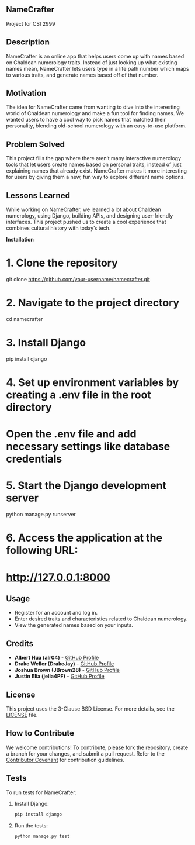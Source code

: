 ## NameCrafter
Project for CSI 2999

## Description

NameCrafter is an online app that helps users come up with names based on Chaldean numerology traits. Instead of just looking up what existing names mean, NameCrafter lets users type in a life path number which maps to various traits, and generate names based off of that number.

## Motivation

The idea for NameCrafter came from wanting to dive into the interesting world of Chaldean numerology and make a fun tool for finding names. We wanted users to have a cool way to pick names that matched their personality, blending old-school numerology with an easy-to-use platform.

## Problem Solved

This project fills the gap where there aren’t many interactive numerology tools that let users create names based on personal traits, instead of just explaining names that already exist. NameCrafter makes it more interesting for users by giving them a new, fun way to explore different name options.

## Lessons Learned

While working on NameCrafter, we learned a lot about Chaldean numerology, using Django, building APIs, and designing user-friendly interfaces. This project pushed us to create a cool experience that combines cultural history with today’s tech.

**Installation**

# 1. Clone the repository
git clone https://github.com/your-username/namecrafter.git

# 2. Navigate to the project directory
cd namecrafter

# 3. Install Django
pip install django

# 4. Set up environment variables by creating a .env file in the root directory

# Open the .env file and add necessary settings like database credentials

# 5. Start the Django development server
python manage.py runserver

# 6. Access the application at the following URL:
# http://127.0.0.1:8000


## Usage

- Register for an account and log in.
- Enter desired traits and characteristics related to Chaldean numerology.
- View the generated names based on your inputs.



## Credits

- **Albert Hua (alr04)** - [GitHub Profile](https://github.com/alr04)
- **Drake Weller (DrakeJay)** - [GitHub Profile](https://github.com/DrakeJay)
- **Joshua Brown (JBrown28)** - [GitHub Profile](https://github.com/RTOUSchoolAccount)
- **Justin Elia (jelia4PF)** - [GitHub Profile](https://github.com/jelia4PF)

## License

This project uses the 3-Clause BSD License. For more details, see the [LICENSE](LICENSE) file.

## How to Contribute

We welcome contributions! To contribute, please fork the repository, create a branch for your changes, and submit a pull request. Refer to the [Contributor Covenant](https://www.contributor-covenant.org/) for contribution guidelines.


## Tests

To run tests for NameCrafter:

1. Install Django:

    ```bash
    pip install django
    ```

2. Run the tests:

    ```bash
    python manage.py test
    ```

 
